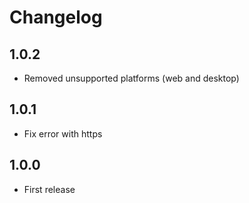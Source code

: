 # Changelog

## 1.0.2

- Removed unsupported platforms (web and desktop)

## 1.0.1

- Fix error with https

## 1.0.0

- First release
